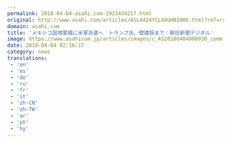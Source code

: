 ```yaml
---
permalink: 2018-04-04-asahi.com-1923434217.html
original: http://www.asahi.com/articles/ASL4424YCL44UHBI006.html?ref=rss
domain: asahi.com
title: 'メキシコ国境警備に米軍派遣へ　トランプ氏、壁建設まで：朝日新聞デジタル'
image: https://www.asahicom.jp/articles/images/c_AS20180404000930_comm.jpg
date: 2018-04-04 02:16:17
category: news
translations: 
 - 'en'
 - 'es'
 - 'de'
 - 'ru'
 - 'fr'
 - 'it'
 - 'zh-CN'
 - 'zh-TW'
 - 'ar'
 - 'pt'
 - 'hy'
---
```


